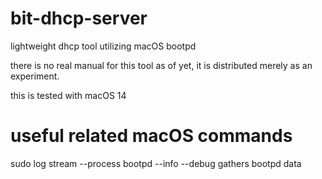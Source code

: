 # bit-dhcp-server
lightweight dhcp tool utilizing macOS bootpd

there is no real manual for this tool as of yet, it is distributed merely as an experiment.

this is tested with macOS 14

# useful related macOS commands
sudo log stream --process bootpd --info --debug
gathers bootpd data 
